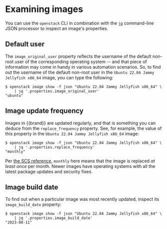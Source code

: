 # Examining images

You can use the `openstack` CLI in combination with the [`jq`](https://jqlang.github.io/jq/) command-line JSON processor to inspect an image's properties.

## Default user

The `image_original_user` property reflects the username of the default non-root user of the corresponding operating system -- and that piece of information may come in handy in various automation scenarios.
So, to find out the username of the default non-root user in the `Ubuntu 22.04 Jammy Jellyfish x86_64` image, you can type the following:

```console
$ openstack image show -f json "Ubuntu 22.04 Jammy Jellyfish x86_64" \
    | jq '.properties.image_original_user'
"ubuntu"
```

## Image update frequency

Images in {{brand}} are updated regularly, and that is something you can deduce from the `replace_frequency` property.
See, for example, the value of this property in the `Ubuntu 22.04 Jammy Jellyfish x86_64` image:

```console
$ openstack image show -f json "Ubuntu 22.04 Jammy Jellyfish x86_64" \
    | jq '.properties.replace_frequency'
"monthly"
```

Per [the SCS reference](https://docs.scs.community/standards/scs-0102-v1-image-metadata/#image-updating), `monthly` here means that the image is replaced *at least once* per month.
Newer images have operating systems with all the latest package updates and security fixes.


## Image build date

To find out when a particular image was most recently updated, inspect its `image_build_date` property:

```console
$ openstack image show -f json "Ubuntu 22.04 Jammy Jellyfish x86_64" \
    | jq '.properties.image_build_date'
"2023-08-11"
```
